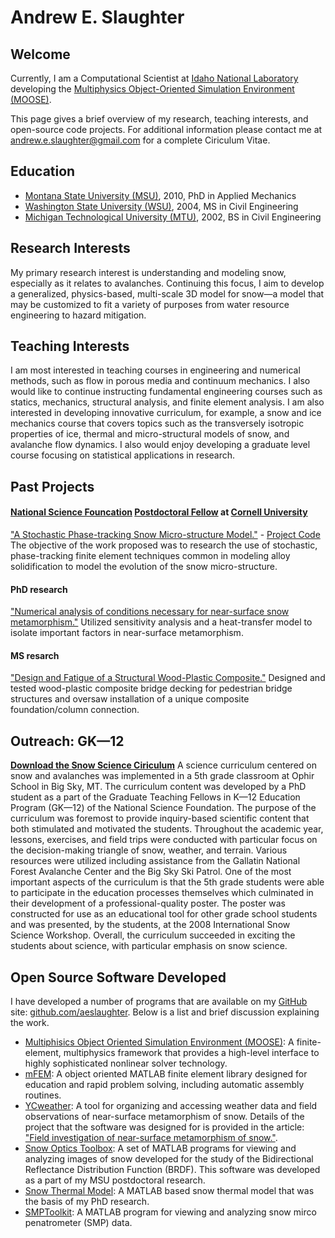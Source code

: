 Andrew E. Slaughter
==============

Welcome
-----------
Currently, I am a Computational Scientist at [Idaho National Laboratory](http://www.inl.gov) developing the [Multiphysics Object-Oriented Simulation Environment (MOOSE)](http://mooseframework.org).

This page gives a brief overview of my research, teaching interests, and open-source code projects. For additional information please contact me at [andrew.e.slaughter@gmail.com](mailto::andrew.e.slaughter@gmail.com) for a complete Ciriculum Vitae.

Education
-----------

* [Montana State University (MSU)](http://www.montana.edu), 2010, PhD in Applied Mechanics
* [Washington State University (WSU)](http://www.wsu.edu), 2004, MS in Civil Engineering
* [Michigan Technological University (MTU)](http://www.mtu.edu), 2002, BS in Civil Engineering

Research Interests
--------------------
My primary research interest is understanding and modeling snow, especially as it relates to avalanches. Continuing this focus, I aim to develop a generalized, physics-based, multi-scale 3D model for snow—a model that may be customized to fit a variety of purposes from water resource engineering to hazard mitigation.

Teaching Interests
--------------------
I am most interested in teaching courses in engineering and numerical methods, such as flow in porous media and continuum mechanics. I also would like to continue instructing fundamental engineering courses such as statics, mechanics, structural analysis, and finite element analysis. I am also interested in developing innovative curriculum, for example, a snow and ice mechanics course that covers topics such as the transversely isotropic properties of ice, thermal and micro-structural models of snow, and avalanche flow dynamics. I also would enjoy developing a graduate level course focusing on statistical applications in research.

Past Projects
--------------
#### [National Science Founcation](http://www.nsf.gov) [Postdoctoral Fellow](http://www.nsf.gov/funding/pgm_summ.jsp?pims_id=503144) at [Cornell University](http://www.cornell.edu)
["A Stochastic Phase-tracking Snow Micro-structure Model."](http://www.nsf.gov/awardsearch/showAward.do?AwardNumber=1049501) - [Project Code](http://aeslaughter.github.com/postdoc)
The objective of the work proposed was to research the use of stochastic, phase-tracking finite element techniques common in modeling alloy solidification to model the evolution of the snow micro-structure.

#### PhD research
["Numerical analysis of conditions necessary for near-surface snow metamorphism."](http://etd.lib.montana.edu/etd/view/item.php?id=1097)
Utilized sensitivity analysis and a heat-transfer model to isolate important factors in near-surface metamorphism. 

#### MS resarch
["Design and Fatigue of a Structural Wood-Plastic Composite."](http://www.dissertations.wsu.edu/Thesis/Summer2004/a_slaughter_072704.pdf)
Designed and tested wood-plastic composite bridge decking for pedestrian bridge structures and oversaw installation of a unique composite foundation/column connection.

Outreach: GK—12
-------------------
[**Download the Snow Science Ciriculum**](http://aeslaughter.github.com/docs/snowscience.pdf)
A science curriculum centered on snow and avalanches was implemented in a 5th grade classroom at Ophir School in Big Sky, MT. The curriculum content was developed by a PhD student as a part of the Graduate Teaching Fellows in K—12 Education Program (GK—12) of the National Science Foundation. The purpose of the curriculum was foremost to provide inquiry-based scientific content that both stimulated and motivated the students. Throughout the academic year, lessons, exercises, and field trips were conducted with particular focus on the decision-making triangle of snow, weather, and terrain. Various resources were utilized including assistance from the Gallatin National Forest Avalanche Center and the Big Sky Ski Patrol. One of the most important aspects of the curriculum is that the 5th grade students were able to participate in the education processes themselves which culminated in their development of a professional-quality poster. The poster was constructed for use as an educational tool for other grade school students and was presented, by the students, at the 2008 International Snow Science Workshop. Overall, the curriculum succeeded in exciting the students about science, with particular emphasis on snow science.

Open Source Software Developed
--------------------------------------
I have developed a number of programs that are available on my [GitHub](http://github.com) site: [github.com/aeslaughter](http://github.com/aeslaughter). Below is a list and brief discussion explaining the work.

* [Multiphisics Object Oriented Simulation Environment (MOOSE)](http://mooseframework.org): A finite-element, multiphysics framework that provides a high-level interface to highly sophisticated nonlinear solver technology.
* [mFEM](http://aeslaughter.github.com/mFEM): A object oriented MATLAB finite element library designed for education and rapid problem solving, including automatic assembly routines. 
* [YCweather](http://aeslaughter.github.com/YCweather):  A tool for organizing and accessing weather data and field observations of near-surface metamorphism of snow. Details
of the project that the software was designed for is provided in the article:  ["Field investigation of near-surface metamorphism of snow."](http://www.igsoc.org:8080/journal/57/203/j10J090.pdf).
* [Snow Optics Toolbox](http://github.com/aeslaughter/optics): A set of MATLAB programs for viewing and analyzing images of snow developed for the study of the Bidirectional Reflectance Distribution Function (BRDF). This software was developed as a part of my MSU postdoctoral research.
* [Snow Thermal Model](http://github.com/aeslaughter/thermal): A MATLAB based snow thermal model that was the basis of my PhD research.
* [SMPToolkit](http://github.com/aeslaughter/SMPtoolkit): A MATLAB program for viewing and analyzing snow mirco penatrometer (SMP) data. 
